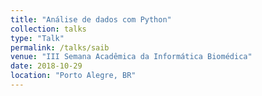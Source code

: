 ```yaml
---
title: "Análise de dados com Python"
collection: talks
type: "Talk"
permalink: /talks/saib
venue: "III Semana Acadêmica da Informática Biomédica"
date: 2018-10-29
location: "Porto Alegre, BR"
---
```


